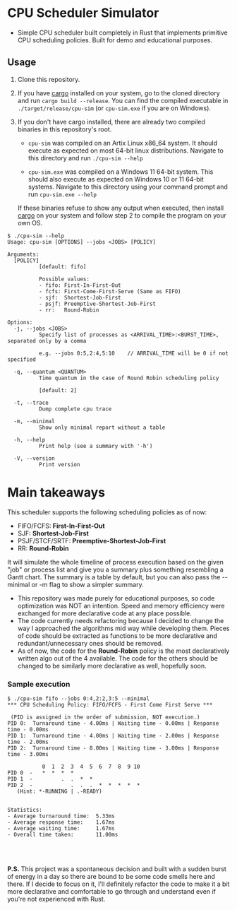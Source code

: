 # CPU Scheduler Simulator

- Simple CPU scheduler built completely in Rust that implements primitive CPU scheduling policies. Built for demo and educational purposes.

## Usage
1. Clone this repository.
2. If you have [cargo](https://crates.io/) installed on your system, go to the cloned directory and run ```cargo build --release```. You can find the compiled executable in ```./target/release/cpu-sim``` (or ```cpu-sim.exe``` if you are on Windows).
3. If you don't have cargo installed, there are already two compiled binaries in this repository's root.
	- ```cpu-sim``` was compiled on an Artix Linux x86_64 system. It should execute as expected on most 64-bit linux distributions. Navigate to this directory and run ```./cpu-sim --help```
	
	- ```cpu-sim.exe``` was compiled on a Windows 11 64-bit system. This should also execute as expected on Windows 10 or 11 64-bit systems. Navigate to this directory using your command prompt and run ```cpu-sim.exe --help```
	
	If these binaries refuse to show any output when executed, then install [cargo](https://crates.io/) on your system and follow step 2 to compile the program on your own OS.

```
$ ./cpu-sim --help
Usage: cpu-sim [OPTIONS] --jobs <JOBS> [POLICY]

Arguments:
  [POLICY]
          [default: fifo]

          Possible values:
          - fifo: First-In-First-Out
          - fcfs: First-Come-First-Serve (Same as FIFO)
          - sjf:  Shortest-Job-First
          - psjf: Preemptive-Shortest-Job-First
          - rr:   Round-Robin

Options:
  -j, --jobs <JOBS>
          Specify list of processes as <ARRIVAL_TIME>:<BURST_TIME>, separated only by a comma

          e.g. --jobs 0:5,2:4,5:10    // ARRIVAL_TIME will be 0 if not specified

  -q, --quantum <QUANTUM>
          Time quantum in the case of Round Robin scheduling policy

          [default: 2]

  -t, --trace
          Dump complete cpu trace

  -m, --minimal
          Show only minimal report without a table

  -h, --help
          Print help (see a summary with '-h')

  -V, --version
          Print version
```


# Main takeaways

This scheduler supports the following scheduling policies as of now:<br/>
  - FIFO/FCFS: **First-In-First-Out**
  - SJF: **Shortest-Job-First**
  - PSJF/STCF/SRTF: **Preemptive-Shortest-Job-First**
  - RR: **Round-Robin**<br/>

  It will simulate the whole timeline of process execution based on the given "job" or process list and give you a summary plus something resembling a Gantt chart. The summary is a table by default, but you can also pass the --minimal or -m flag to show a simpler summary.

- This repository was made purely for educational purposes, so code optimization was NOT an intention. Speed and memory efficiency were exchanged for more declarative code at any place possible.
- The code currently needs refactoring because I decided to change the way I approached the algorithms mid way while developing them. Pieces of code should be extracted as functions to be more declarative and redundant/unnecessary ones should be removed.
- As of now, the code for the **Round-Robin** policy is the most declaratively written algo out of the 4 available. The code for the others should be changed to be similarly more declarative as well, hopefully soon.

### Sample execution
```
$ ./cpu-sim fifo --jobs 0:4,2:2,3:5 --minimal
*** CPU Scheduling Policy: FIFO/FCFS - First Come First Serve ***

 (PID is assigned in the order of submission, NOT execution.)
PID 0:  Turnaround time - 4.00ms | Waiting time - 0.00ms | Response time - 0.00ms
PID 1:  Turnaround time - 4.00ms | Waiting time - 2.00ms | Response time - 2.00ms
PID 2:  Turnaround time - 8.00ms | Waiting time - 3.00ms | Response time - 3.00ms

           0  1  2  3  4  5  6  7  8  9 10
PID 0  -   *  *  *  *
PID 1  -         .  .  *  *
PID 2  -            .  .  .  *  *  *  *  *
   (Hint: *-RUNNING | .-READY)


Statistics:
- Average turnaround time:  5.33ms
- Average response time:    1.67ms
- Average waiting time:     1.67ms
- Overall time taken:       11.00ms
```
<br/>
<br/>

**P.S.** This project was a spontaneous decision and built with a sudden burst of energy in a day so there are bound to be some code smells here and there. If I decide to focus on it, I'll definitely refactor the code to make it a bit more declarative and comfortable to go through and understand even if you're not experienced with Rust.

